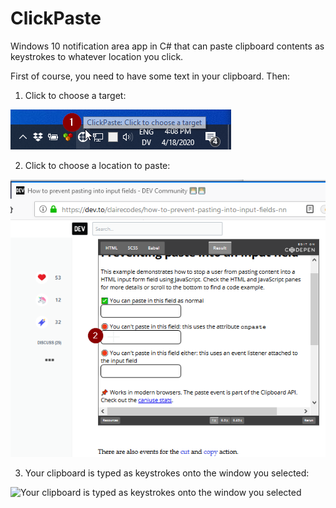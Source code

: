 # ClickPaste
Windows 10 notification area app in C# that can paste clipboard contents as keystrokes to whatever location you click.

First of course, you need to have some text in your clipboard.  Then:

1. Click to choose a target:

 ![Click to choose a target](./doc/ClickToTarget.png)

2. Click to choose a location to paste:

 ![Click to choose a location to paste](./doc/ClickToPaste.png)
    
3. Your clipboard is typed as keystrokes onto the window you selected:

 ![Your clipboard is typed as keystrokes onto the window you selected](Pasted.png)